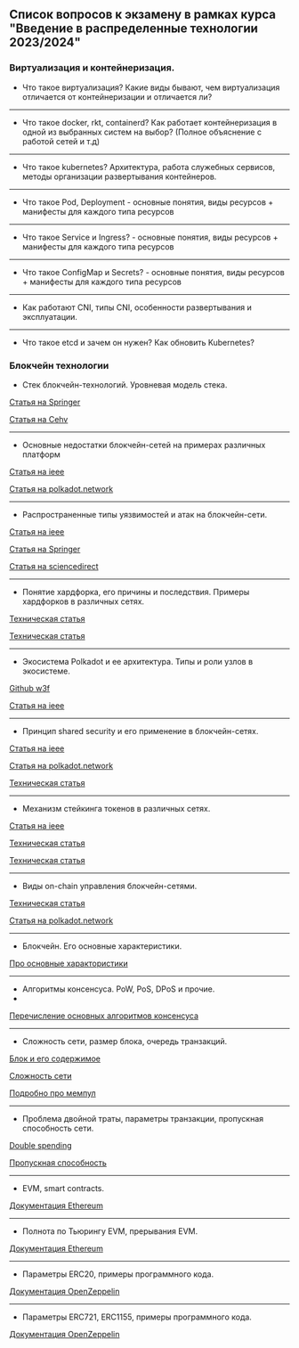 ## Список вопросов к экзамену в рамках курса "Введение в распределенные технологии 2023/2024"

### Виртуализация и контейнеризация.

- Что такое виртуализация? Какие виды бывают, чем виртуализация отличается от контейнеризации и отличается ли? 

---

- Что такое docker, rkt, containerd? Как работает контейнеризация в одной из выбранных систем на выбор? (Полное объяснение с работой сетей и т.д) 

---

- Что такое kubernetes? Архитектура, работа служебных сервисов, методы организации развертывания контейнеров.

---

- Что такое Pod, Deployment - основные понятия, виды ресурсов + манифесты для каждого типа ресурсов

---

- Что такое Service и Ingress? - основные понятия, виды ресурсов + манифесты для каждого типа ресурсов

---

- Что такое  ConfigMap и Secrets? - основные понятия, виды ресурсов + манифесты для каждого типа ресурсов

---

- Как работают CNI, типы CNI, особенности развертывания и эксплуатации. 

---

- Что такое etcd и зачем он нужен? Как обновить Kubernetes?

### Блокчейн технологии

- Стек блокчейн-технологий. Уровневая модель стека.

[Статья на Springer](https://link.springer.com/chapter/10.1007/978-981-13-8775-3_8)

[Статья на Cehv](https://cehv.com/cehvs-blockchain-osi-model-thesis/)

---

- Основные недостатки блокчейн-сетей на примерах различных платформ

[Cтатья на ieee](https://ieeexplore.ieee.org/abstract/document/8592253)

[Статья на polkadot.network](https://polkadot.network/PolkaDotPaper.pdf)

---

- Распространенные типы уязвимостей и атак на блокчейн-сети.

[Cтатья на ieee](https://ieeexplore.ieee.org/abstract/document/9323061)

[Статья на Springer](https://link.springer.com/chapter/10.1007/978-981-15-1518-7_5)

[Статья на sciencedirect](https://www.sciencedirect.com/science/article/pii/S0167404818310927)

---

- Понятие хардфорка, его причины и последствия. Примеры хардфорков в различных сетях.

[Техническая статья](https://papers.ssrn.com/sol3/papers.cfm?abstract_id=4243070)

[Техническая статья](https://arxiv.org/abs/2102.10006)

---

- Экосистема Polkadot и ее архитектура. Типы и роли узлов в экосистеме.

[Github w3f](https://github.com/w3f/research/blob/master/docs/papers/OverviewPaper-V1.pdf)

[Cтатья на ieee](https://ieeexplore.ieee.org/abstract/document/9881859)

---

- Принцип shared security и его применение в блокчейн-сетях.

[Cтатья на ieee](https://ieeexplore.ieee.org/abstract/document/9881859)

[Статья на polkadot.network](https://wiki.polkadot.network/docs/learn-security)

[Техническая статья](https://dl.acm.org/doi/abs/10.1145/3530019.3531345)

---

- Механизм стейкинга токенов в различных сетях.

[Cтатья на ieee](https://ieeexplore.ieee.org/abstract/document/8123011)

[Техническая статья](https://www.mdpi.com/2227-7390/8/10/1782)

[Техническая статья](https://ijic.utm.my/index.php/ijic/article/view/272)

---

- Виды on-chain управления блокчейн-сетями.

[Техническая статья](https://hal.archives-ouvertes.fr/hal-02046787/document)

[Статья на polkadot.network](https://wiki.polkadot.network/docs/learn-governance)

---

- Блокчейн. Его основные характеристики.

[Про основные характористики](https://medium.com/@teamz/why-use-blockchain-a-case-of-transparency-immutability-and-security-ab60a688ddb1)

---

- Алгоритмы консенсуса. PoW, PoS, DPoS и прочие.
- 
[Перечисление основных алгоритмов консенсуса](https://media.sigen.pro/guides/1526)

---

- Сложность сети, размер блока, очередь транзакций.

[Блок и его содержимое](https://ethereum.org/ru/developers/docs/blocks/)

[Сложность сети](https://forklog.com/cryptorium/chto-takoe-heshrejt-i-slozhnost-majninga-kriptovalyut)

[Подробно про мемпул](https://www.blocknative.com/blog/mempool-intro)

---

- Проблема двойной траты, параметры транзакции, пропускная способность сети.

[Double spending](https://academy.binance.com/ru/articles/double-spending-explained)

[Пропускная способность](https://crypto.com/university/blockchain-scalability)

---

- EVM, smart contracts.

[Документация Ethereum](https://ethereum.org/en/developers/docs/evm/)

---

- Полнота по Тьюрингу EVM, прерывания EVM.

[Документация Ethereum](https://takenobu-hs.github.io/downloads/ethereum_evm_illustrated.pdf)

---

- Параметры ERC20, примеры программного кода.

[Документация OpenZeppelin](https://docs.openzeppelin.com/contracts/2.x/api/token/erc20)

---

- Параметры ERC721, ERC1155, примеры программного кода.

[Документация OpenZeppelin](https://docs.openzeppelin.com/contracts/2.x/api/token/erc721)
